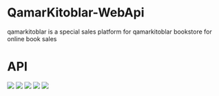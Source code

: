 # QamarKitoblar-WebApi
qamarkitoblar is a special sales platform for qamarkitoblar bookstore for online book sales
<h1>API</h1>
<img src="https://github.com/javohirtohirovich/QamarKitoblar-WebApi/assets/124333197/06228491-fca9-41fe-83c7-69d89c9f199e">
<img src="https://github.com/javohirtohirovich/QamarKitoblar-WebApi/assets/124333197/ef409286-95ec-4f31-9aff-b0d23cdd6c0c">
<img src="https://github.com/javohirtohirovich/QamarKitoblar-WebApi/assets/124333197/b021c51d-06ba-47bf-98b5-c0015fcd2a3e">
<img src="https://github.com/javohirtohirovich/QamarKitoblar-WebApi/assets/124333197/ca92402b-8e87-4ed6-9cd4-5a61a6cc1d8b">
<img src="https://github.com/javohirtohirovich/QamarKitoblar-WebApi/assets/124333197/92aedad9-2bb4-4920-97ea-430f7ef6e6af">
